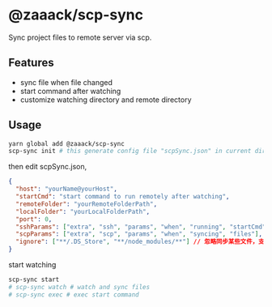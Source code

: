 # @zaaack/scp-sync

Sync project files to remote server via scp.

## Features

* sync file when file changed
* start command after watching
* customize watching directory and remote directory

## Usage

```sh
yarn global add @zaaack/scp-sync
scp-sync init # this generate config file "scpSync.json" in current directory.
```

then edit scpSync.json,
```json
{
  "host": "yourName@yourHost",
  "startCmd": "start command to run remotely after watching",
  "remoteFolder": "yourRemoteFolderPath",
  "localFolder": "yourLocalFolderPath",
  "port": 0,
  "sshParams": ["extra", "ssh", "params", "when", "running", "startCmd"],
  "scpParams": ["extra", "scp", "params", "when", "syncing", "files"],
  "ignore": ["**/.DS_Store", "**/node_modules/**"] // 忽略同步某些文件，支持 glob
}
```

start watching

```sh
scp-sync start
# scp-sync watch # watch and sync files
# scp-sync exec # exec start command
```
